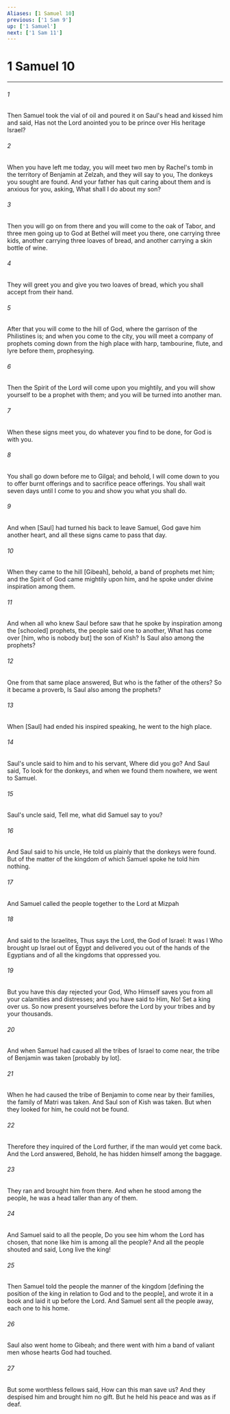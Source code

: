```yaml
---
Aliases: [1 Samuel 10]
previous: ['1 Sam 9']
up: ['1 Samuel']
next: ['1 Sam 11']
---
```

# 1 Samuel 10

***














###### 1 






Then Samuel took the vial of oil and poured it on Saul's head and kissed him and said, Has not the Lord anointed you to be prince over His heritage Israel? 













###### 2 






When you have left me today, you will meet two men by Rachel's tomb in the territory of Benjamin at Zelzah, and they will say to you, The donkeys you sought are found. And your father has quit caring about them and is anxious for you, asking, What shall I do about my son? 













###### 3 






Then you will go on from there and you will come to the oak of Tabor, and three men going up to God at Bethel will meet you there, one carrying three kids, another carrying three loaves of bread, and another carrying a skin bottle of wine. 













###### 4 






They will greet you and give you two loaves of bread, which you shall accept from their hand. 













###### 5 






After that you will come to the hill of God, where the garrison of the Philistines is; and when you come to the city, you will meet a company of prophets coming down from the high place with harp, tambourine, flute, and lyre before them, prophesying. 













###### 6 






Then the Spirit of the Lord will come upon you mightily, and you will show yourself to be a prophet with them; and you will be turned into another man. 













###### 7 






When these signs meet you, do whatever you find to be done, for God is with you. 













###### 8 






You shall go down before me to Gilgal; and behold, I will come down to you to offer burnt offerings and to sacrifice peace offerings. You shall wait seven days until I come to you and show you what you shall do. 













###### 9 






And when [Saul] had turned his back to leave Samuel, God gave him another heart, and all these signs came to pass that day. 













###### 10 






When they came to the hill [Gibeah], behold, a band of prophets met him; and the Spirit of God came mightily upon him, and he spoke under divine inspiration among them. 













###### 11 






And when all who knew Saul before saw that he spoke by inspiration among the [schooled] prophets, the people said one to another, What has come over [him, who is nobody but] the son of Kish? Is Saul also among the prophets? 













###### 12 






One from that same place answered, But who is the father of the others? So it became a proverb, Is Saul also among the prophets? 













###### 13 






When [Saul] had ended his inspired speaking, he went to the high place. 













###### 14 






Saul's uncle said to him and to his servant, Where did you go? And Saul said, To look for the donkeys, and when we found them nowhere, we went to Samuel. 













###### 15 






Saul's uncle said, Tell me, what did Samuel say to you? 













###### 16 






And Saul said to his uncle, He told us plainly that the donkeys were found. But of the matter of the kingdom of which Samuel spoke he told him nothing. 













###### 17 






And Samuel called the people together to the Lord at Mizpah 













###### 18 






And said to the Israelites, Thus says the Lord, the God of Israel: It was I Who brought up Israel out of Egypt and delivered you out of the hands of the Egyptians and of all the kingdoms that oppressed you. 













###### 19 






But you have this day rejected your God, Who Himself saves you from all your calamities and distresses; and you have said to Him, No! Set a king over us. So now present yourselves before the Lord by your tribes and by your thousands. 













###### 20 






And when Samuel had caused all the tribes of Israel to come near, the tribe of Benjamin was taken [probably by lot]. 













###### 21 






When he had caused the tribe of Benjamin to come near by their families, the family of Matri was taken. And Saul son of Kish was taken. But when they looked for him, he could not be found. 













###### 22 






Therefore they inquired of the Lord further, if the man would yet come back. And the Lord answered, Behold, he has hidden himself among the baggage. 













###### 23 






They ran and brought him from there. And when he stood among the people, he was a head taller than any of them. 













###### 24 






And Samuel said to all the people, Do you see him whom the Lord has chosen, that none like him is among all the people? And all the people shouted and said, Long live the king! 













###### 25 






Then Samuel told the people the manner of the kingdom [defining the position of the king in relation to God and to the people], and wrote it in a book and laid it up before the Lord. And Samuel sent all the people away, each one to his home. 













###### 26 






Saul also went home to Gibeah; and there went with him a band of valiant men whose hearts God had touched. 













###### 27 






But some worthless fellows said, How can this man save us? And they despised him and brought him no gift. But he held his peace and was as if deaf.
